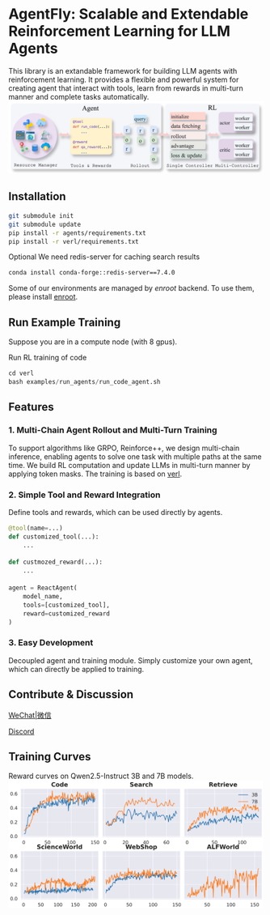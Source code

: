 # AgentFly: Scalable and Extendable Reinforcement Learning for LLM Agents

This library is an extandable framework for building LLM agents with reinforcement learning. It provides a flexible and powerful system for creating agent that interact with tools, learn from rewards in multi-turn manner and complete tasks automatically.
![Overview](assets/images/overview.png)

## Installation
```bash
git submodule init
git submodule update
pip install -r agents/requirements.txt
pip install -r verl/requirements.txt
```
Optional
We need redis-server for caching search results
```bash
conda install conda-forge::redis-server==7.4.0
```
Some of our environments are managed by *enroot* backend. To use them, please install [enroot](https://github.com/NVIDIA/enroot/blob/master/doc/installation.md).

## Run Example Training
Suppose you are in a compute node (with 8 gpus).

Run RL training of code
```python
cd verl
bash examples/run_agents/run_code_agent.sh
```


## Features
### 1. Multi-Chain Agent Rollout and Multi-Turn Training
To support algorithms like GRPO, Reinforce++, we design multi-chain inference, enabling agents to solve one task with multiple paths at the same time. We build RL computation and update LLMs in multi-turn manner by applying token masks. The training is based on [verl](https://github.com/volcengine/verl).


### 2. Simple Tool and Reward Integration
Define tools and rewards, which can be used directly by agents.
```python
@tool(name=...)
def customized_tool(...):
    ...

def custmozed_reward(...):
    ...

agent = ReactAgent(
    model_name,
    tools=[customized_tool],
    reward=customized_reward
)
```

### 3. Easy Development
Decoupled agent and training module. Simply customize your own agent, which can directly be applied to training.


## Contribute & Discussion
[WeChat|微信](assets/images/wechat.jpg)

[Discord](https://discord.gg/CchUj7Sp)

## Training Curves
Reward curves on Qwen2.5-Instruct 3B and 7B models.
![Curves](assets/images/training_curves.png)
